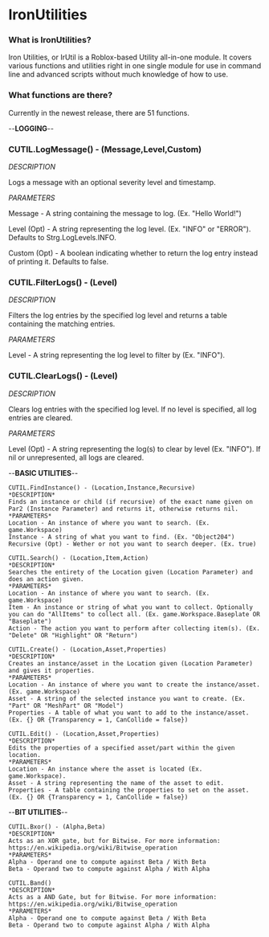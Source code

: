 # IronUtilities

### What is IronUtilities?
Iron Utilities, or IrUtil is a Roblox-based Utility all-in-one module. It covers various functions and utilities right in one single module for use in command line and advanced scripts without much knowledge of how to use.

### What functions are there?
Currently in the newest release, there are 51 functions.

--**LOGGING**--

### CUTIL.LogMessage() - (Message,Level,Custom)

*DESCRIPTION*

Logs a message with an optional severity level and timestamp.

*PARAMETERS*

Message - A string containing the message to log. (Ex. "Hello World!")
 
Level (Opt) - A string representing the log level. (Ex. "INFO" or "ERROR"). Defaults to Strg.LogLevels.INFO.

Custom (Opt) - A boolean indicating whether to return the log entry instead of printing it. Defaults to false.

### CUTIL.FilterLogs() - (Level)

*DESCRIPTION*

Filters the log entries by the specified log level and returns a table containing the matching entries.

*PARAMETERS*

Level - A string representing the log level to filter by (Ex. "INFO").

### CUTIL.ClearLogs() - (Level)

*DESCRIPTION*

Clears log entries with the specified log level. If no level is specified, all log entries are cleared.

*PARAMETERS*

Level (Opt) - A string representing the log(s) to clear by level (Ex. "INFO"). If nil or unrepresented, all logs are cleared.

--**BASIC UTILITIES**--
```
CUTIL.FindInstance() - (Location,Instance,Recursive)
*DESCRIPTION*
Finds an instance or child (if recursive) of the exact name given on Par2 (Instance Parameter) and returns it, otherwise returns nil.
*PARAMETERS*
Location - An instance of where you want to search. (Ex. game.Workspace)
Instance - A string of what you want to find. (Ex. "Object204")
Recursive (Opt) - Wether or not you want to search deeper. (Ex. true)

CUTIL.Search() - (Location,Item,Action)
*DESCRIPTION*
Searches the entirety of the Location given (Location Parameter) and does an action given.
*PARAMETERS*
Location - An instance of where you want to search. (Ex. game.Workspace)
Item - An instance or string of what you want to collect. Optionally you can do "AllItems" to collect all. (Ex. game.Workspace.Baseplate OR "Baseplate")
Action - The action you want to perform after collecting item(s). (Ex. "Delete" OR "Highlight" OR "Return")

CUTIL.Create() - (Location,Asset,Properties)
*DESCRIPTION*
Creates an instance/asset in the Location given (Location Parameter) and gives it properties.
*PARAMETERS*
Location - An instance of where you want to create the instance/asset. (Ex. game.Workspace)
Asset - A string of the selected instance you want to create. (Ex. "Part" OR "MeshPart" OR "Model")
Properties - A table of what you want to add to the instance/asset. (Ex. {} OR {Transparency = 1, CanCollide = false})

CUTIL.Edit() - (Location,Asset,Properties)
*DESCRIPTION*
Edits the properties of a specified asset/part within the given location.
*PARAMETERS*
Location - An instance where the asset is located (Ex. game.Workspace).
Asset - A string representing the name of the asset to edit.
Properties - A table containing the properties to set on the asset. (Ex. {} OR {Transparency = 1, CanCollide = false})
```
--**BIT UTILITIES**--
```
CUTIL.Bxor() - (Alpha,Beta)
*DESCRIPTION*
Acts as an XOR gate, but for Bitwise. For more information: https://en.wikipedia.org/wiki/Bitwise_operation
*PARAMETERS*
Alpha - Operand one to compute against Beta / With Beta
Beta - Operand two to compute against Alpha / With Alpha

CUTIL.Band()
*DESCRIPTION*
Acts as a AND Gate, but for Bitwise. For more information: https://en.wikipedia.org/wiki/Bitwise_operation
*PARAMETERS*
Alpha - Operand one to compute against Beta / With Beta
Beta - Operand two to compute against Alpha / With Alpha
```
